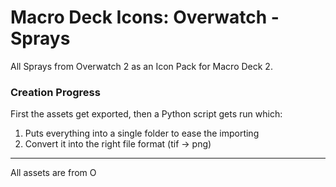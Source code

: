 # Macro Deck Icons: Overwatch - Sprays
All Sprays from Overwatch 2 as an Icon Pack for Macro Deck 2.

### Creation Progress
First the assets get exported, then a Python script gets run which:

1. Puts everything into a single folder to ease the importing
2. Convert it into the right file format (tif -> png)

<hr />

All assets are from <img alt="Overwatch Logo" src="https://blz-contentstack-images.akamaized.net/v3/assets/blt9c12f249ac15c7ec/bltbcf2689c29fa39eb/622906a991f4232f0085d3cc/Masthead_Overwatch2_Logo.png" height="14px" />
